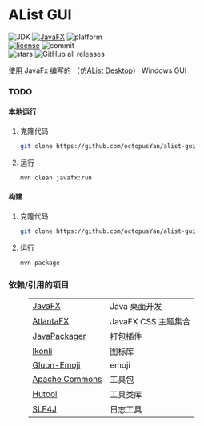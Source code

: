<div>

# AList GUI

![JDK](https://img.shields.io/badge/JDK-21-%2300599C)
[![JavaFX](https://img.shields.io/badge/JavaFX-21.0.4-%2300599C)](https://openjfx.io/)
![platform](https://img.shields.io/badge/platform-Windows-blueviolet)
<br>
[![license](https://img.shields.io/github/license/octopusYan/alist-gui)](https://github.com/octopusYan/alist-gui)
![commit](https://img.shields.io/github/commit-activity/m/octopusYan/alist-gui?color=%23ff69b4)
<br>
![stars](https://img.shields.io/github/stars/octopusYan/alist-gui?style=social)
![GitHub all releases](https://img.shields.io/github/downloads/octopusYan/alist-gui/total?style=social)

使用 JavaFx 编写的 （仿[AList Desktop](https://ad.nn.ci/zh)） Windows GUI

</div>

### TODO

#### 本地运行

1. 克隆代码
   ```bash
   git clone https://github.com/octopusYan/alist-gui
   ```
2. 运行
   ```bash
   mvn clean javafx:run
   ```

#### 构建

1. 克隆代码
   ```bash
   git clone https://github.com/octopusYan/alist-gui
   ```
2. 运行
   ```bash
   mvn package
   ```

### 依赖/引用的项目

<figure>

|                                                                             |                 |
|-----------------------------------------------------------------------------|-----------------|
| [JavaFX](https://openjfx.io/)                                               | Java 桌面开发       |
| [AtlantaFX](https://mkpaz.github.io/atlantafx/)                             | JavaFX CSS 主题集合 |
| [JavaPackager](https://github.com/fvarrui/JavaPackager)                     | 打包插件            |
| [Ikonli](https://kordamp.org/ikonli/)                                       | 图标库             |
| [Gluon-Emoji](https://github.com/gluonhq/emoji)                             | emoji           |
| [Apache Commons](https://commons.apache.org/proper/commons-exec/index.html) | 工具包             |
| [Hutool](https://doc.hutool.cn/pages/index/)                                | 工具类库            |
| [SLF4J](https://slf4j.org/)                                                 | 日志工具            |

</figure>
